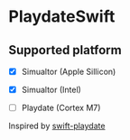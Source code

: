 # PlaydateSwift

## Supported platform

- [x] Simualtor (Apple Sillicon)
- [x] Simualtor (Intel)
- [ ] Playdate (Cortex M7)


Inspired by [swift-playdate](https://github.com/ericlewis/swift-playdate)
